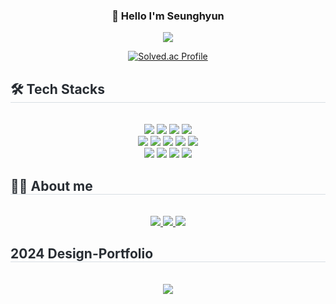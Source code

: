 <div align="center">
<h3> 👋 Hello I'm Seunghyun </h3>
</div>
<div align="center">
  
![](https://github-profile-summary-cards.vercel.app/api/cards/profile-details?username=hyun907&theme=github)
  
[![Solved.ac Profile](http://mazassumnida.wtf/api/v2/generate_badge?boj=hyun907)](https://solved.ac/hyun907/)
</div>
<div style="text-align: left;"> 
    <div style="text-align: left;">
    <h2 style="border-bottom: 1px solid #d8dee4; color: #282d33;"> 🛠️ Tech Stacks </h2> <br> 
    <div  align= "center">
      <img src="https://img.shields.io/badge/HTML5-E34F26?style=for-the-badge&logo=HTML5&logoColor=white">
      <img src="https://img.shields.io/badge/CSS3-1572B6?style=for-the-badge&logo=CSS3&logoColor=white">
                <img src="https://img.shields.io/badge/Javascript-F7DF1E?style=for-the-badge&logo=Javascript&logoColor=white">
                <img src="https://img.shields.io/badge/TypeScript-3178C6?style=for-the-badge&logo=Typescript&logoColor=white">
                <br>
                <img src="https://img.shields.io/badge/React-61DAFB?style=for-the-badge&logo=React&logoColor=white">
          <img src="https://img.shields.io/badge/ReactNative-61DAFB?style=for-the-badge&logo=React&logoColor=white">
          <img src="https://img.shields.io/badge/Expo-000020?style=for-the-badge&logo=Expo&logoColor=white">
          <img src="https://img.shields.io/badge/Next.js-000000?style=for-the-badge&logo=Next.js&logoColor=white">
          <img src="https://img.shields.io/badge/Firebase-FFCA28?style=for-the-badge&logo=Firebase&logoColor=white">
          <br>
          <img src="https://img.shields.io/badge/StyledComponents-DB7093?style=for-the-badge&logo=StyledComponents&logoColor=white">
          <img src="https://img.shields.io/badge/Vercel-000000?style=for-the-badge&logo=Vercel&logoColor=white">
<img src="https://img.shields.io/badge/Slack-4A154B?style=for-the-badge&logo=Slack&logoColor=white">
                    <img src="https://img.shields.io/badge/Figma-F24E1E?style=for-the-badge&logo=Figma&logoColor=white">
          </div>
    </div>
    <div style="text-align: left;">
    <h2 style="border-bottom: 1px solid #d8dee4; color: #282d33;"> 👩‍💻 About me </h2> <br> 
    <div align= "center"> <a href=https://velog.io/@hyun907/posts> <img src="https://img.shields.io/badge/Velog-20C997?style=for-the-badge&logo=Velog&logoColor=white&link=https://velog.io/@hyun907/posts"> </a>
         <a href=https://hyun0907.tistory.com/> <img src="https://img.shields.io/badge/Tistory-000000?style=for-the-badge&logo=Tistory&logoColor=white&link=https://hyun0907.tistory.com/"> </a>
      <a href=mailto:seunghyun020907@gmail.com> <img src="https://img.shields.io/badge/Gmail-EA4335?style=for-the-badge&logo=Gmail&logoColor=white&link=mailto:seunghyun020907@gmail.com"> </a>
          </div>
    </div>
          <h2 style="border-bottom: 1px solid #d8dee4; color: #282d33;"> 2024 Design-Portfolio </h2> <br> 
  <div align= "center">         <a href=https://interesting-snapdragon-1cf.notion.site/2024-Design-Portfolio-16884fa18224804a8609d0894f3a2a3b?pvs=4> <img src="https://img.shields.io/badge/Notion-000000?style=for-the-badge&logo=Notion&logoColor=white&link=https://interesting-snapdragon-1cf.notion.site/2024-Design-Potfolio-16884fa18224804a8609d0894f3a2a3b?pvs=4"> </a></div>

    
